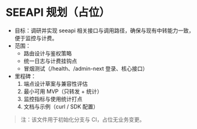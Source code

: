 # SEEAPI 规划（占位）

- 目标：调研并实现 seeapi 相关接口与调用路径，确保与现有中转能力一致，便于监控与计费。
- 范围：
  - 路由设计与鉴权策略
  - 统一日志与计费挂钩点
  - 冒烟测试（/health、/admin-next 登录、核心接口）
- 里程碑：
  1) 端点设计草案与兼容性评估
  2) 最小可用 MVP（只转发 + 统计）
  3) 监控指标与使用统计打点
  4) 文档与示例（curl / SDK 配置）

> 注：该文件用于初始化分支与 CI，占位无业务变更。

